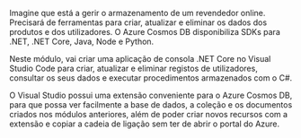 Imagine que está a gerir o armazenamento de um revendedor online. Precisará de ferramentas para criar, atualizar e eliminar os dados dos produtos e dos utilizadores. O Azure Cosmos DB disponibiliza SDKs para .NET, .NET Core, Java, Node e Python.

Neste módulo, vai criar uma aplicação de consola .NET Core no Visual Studio Code para criar, atualizar e eliminar registos de utilizadores, consultar os seus dados e executar procedimentos armazenados com o C#.

O Visual Studio possui uma extensão conveniente para o Azure Cosmos DB, para que possa ver facilmente a base de dados, a coleção e os documentos criados nos módulos anteriores, além de poder criar novos recursos com a extensão e copiar a cadeia de ligação sem ter de abrir o portal do Azure.
